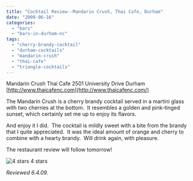 ```yaml
---
title: "Cocktail Review--Mandarin Crush, Thai Cafe, Durham"
date: "2009-06-16"
categories:
  - "bars"
  - "bars-in-durham-nc"
tags:
  - "cherry-brandy-cocktail"
  - "durham-cocktails"
  - "mandarin-crush"
  - "thai-cafe"
  - "triangle-cocktails"
---
```


Mandarin Crush Thai Cafe 2501 University Drive Durham [http://www.thaicafenc.com](http://www.thaicafenc.com/)

The Mandarin Crush is a cherry brandy cocktail served in a martini glass with two cherries at the bottom.  It resembles a golden and pink-tinged sunset, which certainly set me up to enjoy its flavors.

And enjoy it I did.  The cocktail is mildly sweet with a bite from the brandy that I quite appreciated.  It was the ideal amount of orange and cherry to combine with a hearty brandy.  Will drink again, with pleasure.

The restaurant review will follow tomorrow!




<div class="caption">

![4 stars](http://s3.amazonaws.com/thegourmez-wpmedia/2009/02/rating_truffle1.gif "rating_truffle1") 4 stars</div>


_Reviewed 6.4.09._
